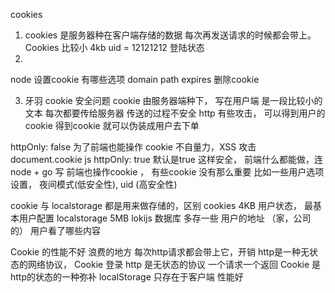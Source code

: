 cookies

1. cookies 是服务器种在客户端存储的数据
  每次再发送请求的时候都会带上。
  Cookies 比较小   4kb  uid = 12121212
  登陆状态
2. 
  node  设置cookie
  有哪些选项
  domain
  path 
  expires 删除cookie


3. 牙羽
  cookie  安全问题
  cookie  由服务器端种下， 写在用户端
  是一段比较小的文本
  每次都要传给服务器
  传送的过程不安全  http
  有些攻击， 可以得到用户的cookie
  得到cookie 就可以伪装成用户去下单
  

  httpOnly: false  为了前端也能操作
  cookie  不自量力，XSS  攻击
  document.cookie   js
  httpOnly: true  默认是true
  这样安全，
  前端什么都能做，连node + go 写
  前端也操作cookie ， 有些cookie 没有那么重要
  比如一些用户选项设置， 夜间模式(低安全性), uid (高安全性)



  cookie 与 localstorage
  都是用来做存储的，区别
  cookies 4KB 用户状态， 最基本用户配置
  localstorage  5MB  lokijs  数据库  多存一些
  用户的地址 （家，公司的） 用户看了哪些内容

  Cookie 的性能不好
  浪费的地方 每次http请求都会带上它，开销
  http是一种无状态的网络协议， Cookie 登录
  http 是无状态的协议  一个请求一个返回
  Cookie 是http的状态的一种弥补
  localStorage 只存在于客户端 性能好
  